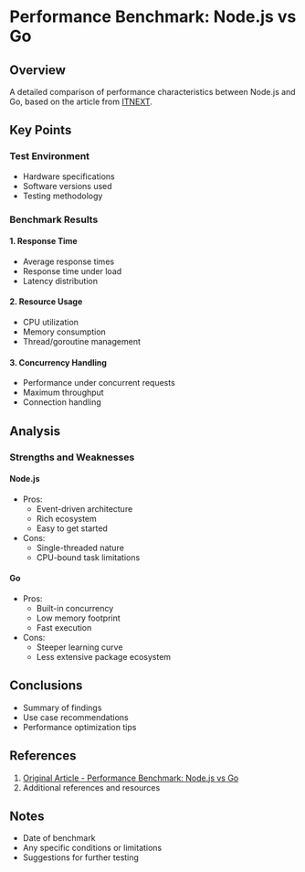 # Performance Benchmark: Node.js vs Go

## Overview

A detailed comparison of performance characteristics between Node.js and Go, based on the article from [ITNEXT](https://itnext.io/performance-benchmark-node-js-vs-go-9dbad158c3b0).

## Key Points

### Test Environment

- Hardware specifications
- Software versions used
- Testing methodology

### Benchmark Results

#### 1. Response Time

- Average response times
- Response time under load
- Latency distribution

#### 2. Resource Usage

- CPU utilization
- Memory consumption
- Thread/goroutine management

#### 3. Concurrency Handling

- Performance under concurrent requests
- Maximum throughput
- Connection handling

## Analysis

### Strengths and Weaknesses

#### Node.js

- Pros:
  - Event-driven architecture
  - Rich ecosystem
  - Easy to get started
- Cons:
  - Single-threaded nature
  - CPU-bound task limitations

#### Go

- Pros:
  - Built-in concurrency
  - Low memory footprint
  - Fast execution
- Cons:
  - Steeper learning curve
  - Less extensive package ecosystem

## Conclusions

- Summary of findings
- Use case recommendations
- Performance optimization tips

## References

1. [Original Article - Performance Benchmark: Node.js vs Go](https://itnext.io/performance-benchmark-node-js-vs-go-9dbad158c3b0)
2. Additional references and resources

## Notes

- Date of benchmark
- Any specific conditions or limitations
- Suggestions for further testing
